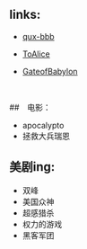 ## links:

- [qux-bbb](http://qux-bbb.github.io/)

- [ToAlice](https://toalice.github.io/)

- [GateofBabylon](http://45.77.13.75:1234/)

  ​



##　电影：

- apocalypto
- 拯救大兵瑞恩



## 美剧ing:

- 双峰
- 美国众神
- 超感猎杀
- 权力的游戏
- 黑客军团


